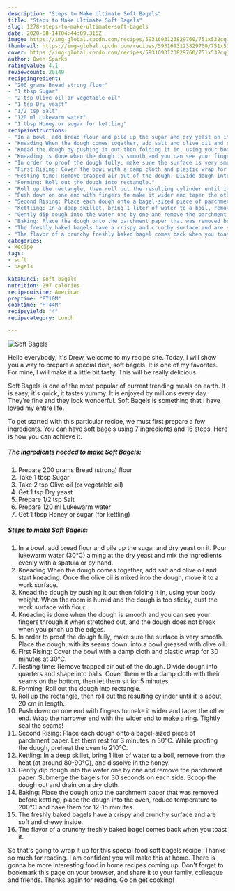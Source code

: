 ```yaml
---
description: "Steps to Make Ultimate Soft Bagels"
title: "Steps to Make Ultimate Soft Bagels"
slug: 1278-steps-to-make-ultimate-soft-bagels
date: 2020-08-14T04:44:09.315Z
image: https://img-global.cpcdn.com/recipes/5931693123829760/751x532cq70/soft-bagels-recipe-main-photo.jpg
thumbnail: https://img-global.cpcdn.com/recipes/5931693123829760/751x532cq70/soft-bagels-recipe-main-photo.jpg
cover: https://img-global.cpcdn.com/recipes/5931693123829760/751x532cq70/soft-bagels-recipe-main-photo.jpg
author: Owen Sparks
ratingvalue: 4.1
reviewcount: 20149
recipeingredient:
- "200 grams Bread strong flour"
- "1 tbsp Sugar"
- "2 tsp Olive oil or vegetable oil"
- "1 tsp Dry yeast"
- "1/2 tsp Salt"
- "120 ml Lukewarm water"
- "1 tbsp Honey or sugar for kettling"
recipeinstructions:
- "In a bowl, add bread flour and pile up the sugar and dry yeast on it.  Pour lukewarm water (30℃) aiming at the dry yeast and mix the ingredients evenly with a spatula or by hand."
- "Kneading When the dough comes together, add salt and olive oil and start kneading. Once the olive oil is mixed into the dough, move it to a work surface."
- "Knead the dough by pushing it out then folding it in, using your body weight. When the room is humid and the dough is too sticky, dust the work surface with flour."
- "Kneading is done when the dough is smooth and you can see your fingers through it when stretched out, and the dough does not break when you pinch up the edges."
- "In order to proof the dough fully, make sure the surface is very smooth. Place the dough, with its seams down, into a bowl greased with olive oil."
- "First Rising: Cover the bowl with a damp cloth and plastic wrap for 30 minutes at 30℃."
- "Resting time: Remove trapped air out of the dough. Divide dough into quarters and shape into balls. Cover them with a damp cloth with their seams on the bottom, then let them sit for 5 minutes."
- "Forming: Roll out the dough into rectangle."
- "Roll up the rectangle, then roll out the resulting cylinder until it is about 20 cm in length."
- "Push down on one end with fingers to make it wider and taper the other end. Wrap the narrower end with the wider end to make a ring. Tightly seal the seams!"
- "Second Rising: Place each dough onto a bagel-sized piece of parchment paper. Let them rest for 3 minutes in 30℃. While proofing the dough, preheat the oven to 210℃."
- "Kettling: In a deep skillet, bring 1 liter of water to a boil, remove from the heat (at around 80-90℃), and dissolve in the honey."
- "Gently dip dough into the water one by one and remove the parchment paper.  Submerge the bagels for 30 seconds on each side.  Scoop the dough out and drain on a dry cloth."
- "Baking: Place the dough onto the parchment paper that was removed before kettling, place the dough into the oven, reduce temperature to 200℃ and bake them for 12-15 minutes."
- "The freshly baked bagels have a crispy and crunchy surface and are soft and chewy inside."
- "The flavor of a crunchy freshly baked bagel comes back when you toast it."
categories:
- Recipe
tags:
- soft
- bagels

katakunci: soft bagels 
nutrition: 297 calories
recipecuisine: American
preptime: "PT10M"
cooktime: "PT44M"
recipeyield: "4"
recipecategory: Lunch

---
```



![Soft Bagels](https://img-global.cpcdn.com/recipes/5931693123829760/751x532cq70/soft-bagels-recipe-main-photo.jpg)

Hello everybody, it's Drew, welcome to my recipe site. Today, I will show you a way to prepare a special dish, soft bagels. It is one of my favorites. For mine, I will make it a little bit tasty. This will be really delicious.



Soft Bagels is one of the most popular of current trending meals on earth. It is easy, it's quick, it tastes yummy. It is enjoyed by millions every day. They're fine and they look wonderful. Soft Bagels is something that I have loved my entire life.


To get started with this particular recipe, we must first prepare a few ingredients. You can have soft bagels using 7 ingredients and 16 steps. Here is how you can achieve it.

<!--inarticleads1-->

##### The ingredients needed to make Soft Bagels:

1. Prepare 200 grams Bread (strong) flour
1. Take 1 tbsp Sugar
1. Take 2 tsp Olive oil (or vegetable oil)
1. Get 1 tsp Dry yeast
1. Prepare 1/2 tsp Salt
1. Prepare 120 ml Lukewarm water
1. Get 1 tbsp Honey or sugar (for kettling)




<!--inarticleads2-->

##### Steps to make Soft Bagels:

1. In a bowl, add bread flour and pile up the sugar and dry yeast on it.  Pour lukewarm water (30℃) aiming at the dry yeast and mix the ingredients evenly with a spatula or by hand.
1. Kneading When the dough comes together, add salt and olive oil and start kneading. Once the olive oil is mixed into the dough, move it to a work surface.
1. Knead the dough by pushing it out then folding it in, using your body weight. When the room is humid and the dough is too sticky, dust the work surface with flour.
1. Kneading is done when the dough is smooth and you can see your fingers through it when stretched out, and the dough does not break when you pinch up the edges.
1. In order to proof the dough fully, make sure the surface is very smooth. Place the dough, with its seams down, into a bowl greased with olive oil.
1. First Rising: Cover the bowl with a damp cloth and plastic wrap for 30 minutes at 30℃.
1. Resting time: Remove trapped air out of the dough. Divide dough into quarters and shape into balls. Cover them with a damp cloth with their seams on the bottom, then let them sit for 5 minutes.
1. Forming: Roll out the dough into rectangle.
1. Roll up the rectangle, then roll out the resulting cylinder until it is about 20 cm in length.
1. Push down on one end with fingers to make it wider and taper the other end. Wrap the narrower end with the wider end to make a ring. Tightly seal the seams!
1. Second Rising: Place each dough onto a bagel-sized piece of parchment paper. Let them rest for 3 minutes in 30℃. While proofing the dough, preheat the oven to 210℃.
1. Kettling: In a deep skillet, bring 1 liter of water to a boil, remove from the heat (at around 80-90℃), and dissolve in the honey.
1. Gently dip dough into the water one by one and remove the parchment paper.  Submerge the bagels for 30 seconds on each side.  Scoop the dough out and drain on a dry cloth.
1. Baking: Place the dough onto the parchment paper that was removed before kettling, place the dough into the oven, reduce temperature to 200℃ and bake them for 12-15 minutes.
1. The freshly baked bagels have a crispy and crunchy surface and are soft and chewy inside.
1. The flavor of a crunchy freshly baked bagel comes back when you toast it.




So that's going to wrap it up for this special food soft bagels recipe. Thanks so much for reading. I am confident you will make this at home. There is gonna be more interesting food in home recipes coming up. Don't forget to bookmark this page on your browser, and share it to your family, colleague and friends. Thanks again for reading. Go on get cooking!
